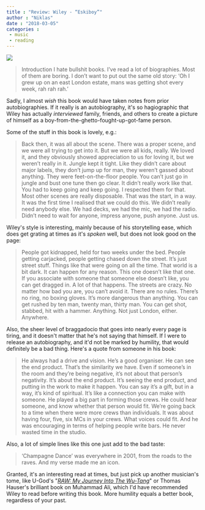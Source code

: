 ```yaml
---
title : "Review: Wiley - “Eskiboy”"
author : "Niklas"
date : "2018-03-05"
categories : 
 - music
 - reading
---
```


[![](https://niklasblog.com/wp-content/2018-03-04_14-35-40.jpg)](https://niklasblog.com/wp-content/2018-03-04_14-35-40.jpg)

> Introduction I hate bullshit books. I’ve read a lot of biographies. Most of them are boring. I don’t want to put out the same old story: ‘Oh I grew up on an east London estate, mans was getting shot every week, rah rah rah.’

Sadly, I almost _wish_ this book would have taken notes from prior autobiographies. If it really is an autobiography, it's so hagiographic that Wiley has actually _interviewed_ family, friends, and others to create a picture of himself as a boy-from-the-ghetto-fought-up-got-fame person.

Some of the stuff in this book is lovely, e.g.:

> Back then, it was all about the scene. There was a proper scene, and we were all trying to get into it. But we were all kids, really. We loved it, and they obviously showed appreciation to us for loving it, but we weren’t really in it. Jungle kept it tight. Like they didn’t care about major labels, they don’t jump up for man, they weren’t gassed about anything. They were feet-on-the-floor people. You can’t just go in jungle and bust one tune then go clear. It didn’t really work like that. You had to keep going and keep going. I respected them for that. Most other scenes are really disposable. That was the start, in a way. It was the first time I realised that we could do this. We didn’t really need anybody else. We had decks, we had the mic, we had the radio. Didn’t need to wait for anyone, impress anyone, push anyone. Just us.

Wiley's style is interesting, mainly because of his storytelling ease, which does get grating at times as it's _spoken_ well, but does not look good on the page:

> People got kidnapped, held for two weeks under the bed. People getting carjacked, people getting chased down the street. It’s just street stuff. Things like that were going on all the time. That world is a bit dark. It can happen for any reason. This one doesn’t like that one. If you associate with someone that someone else doesn’t like, you can get dragged in. A lot of that happens. The streets are crazy. No matter how bad you are, you can’t avoid it. There are no rules. There’s no ring, no boxing gloves. It’s more dangerous than anything. You can get rushed by ten man, twenty man, thirty man. You can get shot, stabbed, hit with a hammer. Anything. Not just London, either. Anywhere.

Also, the sheer level of braggadocio that goes into nearly every page is tiring, and it doesn't matter that he's not saying that himself. If I were to release an autobiography, and it'd not be marked by humility, that would definitely be a bad thing. Here's a quote from someone in his book:

> He always had a drive and vision. He’s a good organiser. He can see the end product. That’s the similarity we have. Even if someone’s in the room and they’re being negative, it’s not about that person’s negativity. It’s about the end product. It’s seeing the end product, and putting in the work to make it happen. You can say it’s a gift, but in a way, it’s kind of spiritual. It’s like a connection you can make with someone. He played a big part in forming those crews. He could hear someone, and know whether that person would fit. We’re going back to a time when there were more crews than individuals. It was about having four, five, six MCs in your crews. What voices could fit. And he was encouraging in terms of helping people write bars. He never wasted time in the studio.

Also, a lot of simple lines like this one just add to the bad taste:

> ‘Champagne Dance’ was everywhere in 2001, from the roads to the raves. And my verse made me an icon.

Granted, it's an interesting read at times, but just pick up another musician's tome, like U-God's "_[RAW: My Journey Into The Wu-Tang](https://www.goodreads.com/book/show/38794446-raw)_" or Thomas Hauser's brilliant book on Muhammad Ali, which I'd have recommended Wiley to read before writing this book. More humility equals a better book, regardless of your past.
